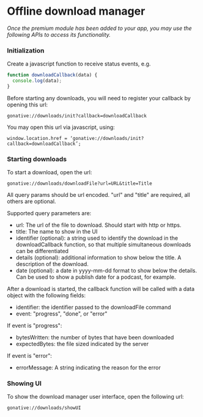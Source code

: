 # Offline download manager

  
_Once the premium module has been added to your app, you may use the following APIs to access its functionality._

### Initialization

Create a javascript function to receive status events, e.g.

```javascript
function downloadCallback(data) {
  console.log(data);
}

```

Before starting any downloads, you will need to register your callback by opening this url:

`gonative://downloads/init?callback=downloadCallback`

You may open this url via javascript, using:

`window.location.href = ‘gonative://downloads/init?callback=downloadCallback’;`

### Starting downloads

To start a download, open the url:

`gonative://downloads/downloadFile?url=URL&title=Title`

All query params should be url encoded. "url" and "title" are required, all others are optional.

Supported query parameters are:

* url: The url of the file to download. Should start with http or https.
* title: The name to show in the UI
* identifier \(optional\): a string used to identify the download in the downloadCallback function, so that multiple simultaneous downloads can be differentiated
* details \(optional\): additional information to show below the title. A description of the download.
* date \(optional\): a date in yyyy-mm-dd format to show below the details. Can be used to show a publish date for a podcast, for example.

After a download is started, the callback function will be called with a data object with the following fields:

* identifier: the identifier passed to the downloadFile command
* event: "progress", "done", or "error"

If event is "progress":

* bytesWritten: the number of bytes that have been downloaded
* expectedBytes: the file sized indicated by the server

If event is "error":

* errorMessage: A string indicating the reason for the error

### Showing UI

To show the download manager user interface, open the following url:

`gonative://downloads/showUI`

